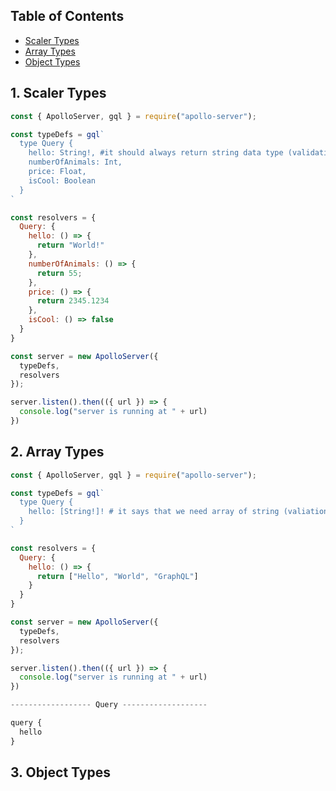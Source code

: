 ## Table of Contents

 - [Scaler Types](#1-scaler-types)
 - [Array Types](#2-array-types)
 - [Object Types](#3-object-types)
## 1. Scaler Types



```javascript
const { ApolloServer, gql } = require("apollo-server");

const typeDefs = gql`
  type Query {
    hello: String!, #it should always return string data type (validation)
    numberOfAnimals: Int,
    price: Float,
    isCool: Boolean
  }
`

const resolvers = {
  Query: {
    hello: () => {
      return "World!"
    },
    numberOfAnimals: () => {
      return 55;
    },
    price: () => {
      return 2345.1234
    },
    isCool: () => false
  }
}

const server = new ApolloServer({
  typeDefs,
  resolvers
});

server.listen().then(({ url }) => {
  console.log("server is running at " + url)
})
```

## 2. Array Types

```javascript
const { ApolloServer, gql } = require("apollo-server");

const typeDefs = gql`
  type Query {
    hello: [String!]! # it says that we need array of string (valiation) and whole array instead of null (valiation)
  }
`

const resolvers = {
  Query: {
    hello: () => {
      return ["Hello", "World", "GraphQL"]
    }
  }
}

const server = new ApolloServer({
  typeDefs,
  resolvers
});

server.listen().then(({ url }) => {
  console.log("server is running at " + url)
})

------------------ Query -------------------

query {
  hello
}
```
## 3. Object Types


